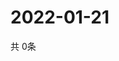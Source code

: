 # 2022-01-21
  共 0条

  <!-- BEGIN -->
  <!-- 最后更新时间Fri Jan 21 2022 18:04:45 GMT+0000 (Coordinated Universal Time) -->
  
  <!-- END -->
  
  